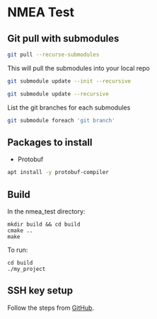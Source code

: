 # NMEA Test 

## Git pull with submodules

```bash
git pull --recurse-submodules
```

This will pull the submodules into your local repo

```bash
git submodule update --init --recursive
```

```bash
git submodule update --recursive
```

List the git branches for each submodules

```bash
git submodule foreach 'git branch'
```



## Packages to install

* Protobuf

```bash
apt install -y protobuf-compiler
```

## Build


In the nmea_test directory:

```
mkdir build && cd build
cmake ..
make
```

To run:
```
cd build
./my_project
```


## SSH key setup

Follow the steps from [GitHub](https://docs.github.com/en/authentication/connecting-to-github-with-ssh/generating-a-new-ssh-key-and-adding-it-to-the-ssh-agent?platform=linux).
